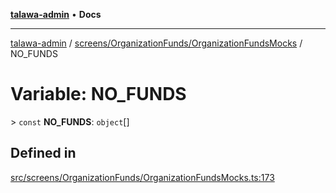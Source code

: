 [**talawa-admin**](../../../../README.md) • **Docs**

***

[talawa-admin](../../../../modules.md) / [screens/OrganizationFunds/OrganizationFundsMocks](../README.md) / NO\_FUNDS

# Variable: NO\_FUNDS

\> `const` **NO\_FUNDS**: `object`[]

## Defined in

[src/screens/OrganizationFunds/OrganizationFundsMocks.ts:173](https://github.com/PalisadoesFoundation/talawa-admin/blob/084ac7e92dede9766b77e75cf296f40165965140/src/screens/OrganizationFunds/OrganizationFundsMocks.ts#L173)
